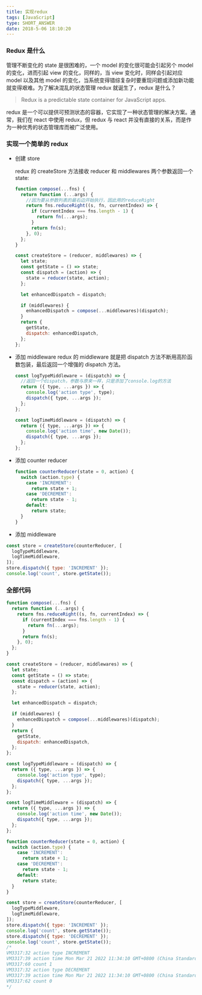 ```yaml
---
title: 实现redux
tags: [JavaScript]
type: SHORT_ANSWER
date: 2018-5-06 18:10:20
---
```


### Redux 是什么

管理不断变化的 state 是很困难的，一个 model 的变化很可能会引起另个 model 的变化，进而引起 view 的变化，同样的，当 view 变化时，同样会引起对应 model 以及其他 model 的变化，当系统变得错综复杂时要重现问题或添加新功能就变得艰难。为了解决混乱的状态管理 redux 就诞生了，redux 是什么？

> Redux is a predictable state container for JavaScript apps.

redux 是一个可以提供可预测状态的容器，它实现了一种状态管理的解决方案。通常，我们在 react 中使用 redux，但 redux 与 react 并没有直接的关系，而是作为一种优秀的状态管理库而被广泛使用。

### 实现一个简单的 redux

- 创建 store

  redux 的 createStore 方法接收 reducer 和 middlewares 两个参数返回一个 state:

  ```js
  function compose(...fns) {
    return function (...args) {
      //因为要从参数列表的最右边开始执行，因此用的reduceRight
      return fns.reduceRight((s, fn, currentIndex) => {
        if (currentIndex === fns.length - 1) {
          return fn(...args);
        }
        return fn(s);
      }, 0);
    };
  }

  const createStore = (reducer, middlewares) => {
    let state;
    const getState = () => state;
    const dispatch = (action) => {
      state = reducer(state, action);
    };

    let enhancedDispatch = dispatch;

    if (middlewares) {
      enhancedDispatch = compose(...middlewares)(dispatch);
    }
    return {
      getState,
      dispatch: enhancedDispatch,
    };
  };
  ```

- 添加 middleware
  redux 的 middleware 就是把 dispatch 方法不断用高阶函数包装，最后返回一个增强的 dispatch 方法。

  ```js
  const logTypeMiddleware = (dispatch) => {
    //返回一个dispatch，参数与原来一样，只是添加了console.log的方法
    return ({ type, ...args }) => {
      console.log('action type', type);
      dispatch({ type, ...args });
    };
  };

  const logTimeMiddleware = (dispatch) => {
    return ({ type, ...args }) => {
      console.log('action time', new Date());
      dispatch({ type, ...args });
    };
  };
  ```

- 添加 counter reducer

  ```js
  function counterReducer(state = 0, action) {
    switch (action.type) {
      case 'INCREMENT':
        return state + 1;
      case 'DECREMENT':
        return state - 1;
      default:
        return state;
    }
  }
  ```

- 添加 middleware

```js
const store = createStore(counterReducer, [
  logTypeMiddleware,
  logTimeMiddleware,
]);
store.dispatch({ type: 'INCREMENT' });
console.log('count', store.getState());
```

### 全部代码

```js
function compose(...fns) {
  return function (...args) {
    return fns.reduceRight((s, fn, currentIndex) => {
      if (currentIndex === fns.length - 1) {
        return fn(...args);
      }
      return fn(s);
    }, 0);
  };
}

const createStore = (reducer, middlewares) => {
  let state;
  const getState = () => state;
  const dispatch = (action) => {
    state = reducer(state, action);
  };

  let enhancedDispatch = dispatch;

  if (middlewares) {
    enhancedDispatch = compose(...middlewares)(dispatch);
  }
  return {
    getState,
    dispatch: enhancedDispatch,
  };
};

const logTypeMiddleware = (dispatch) => {
  return ({ type, ...args }) => {
    console.log('action type', type);
    dispatch({ type, ...args });
  };
};

const logTimeMiddleware = (dispatch) => {
  return ({ type, ...args }) => {
    console.log('action time', new Date());
    dispatch({ type, ...args });
  };
};

function counterReducer(state = 0, action) {
  switch (action.type) {
    case 'INCREMENT':
      return state + 1;
    case 'DECREMENT':
      return state - 1;
    default:
      return state;
  }
}

const store = createStore(counterReducer, [
  logTypeMiddleware,
  logTimeMiddleware,
]);
store.dispatch({ type: 'INCREMENT' });
console.log('count', store.getState());
store.dispatch({ type: 'DECREMENT' });
console.log('count', store.getState());
/*
VM3317:32 action type INCREMENT
VM3317:39 action time Mon Mar 21 2022 11:34:10 GMT+0800 (China Standard Time)
VM3317:60 count 1
VM3317:32 action type DECREMENT
VM3317:39 action time Mon Mar 21 2022 11:34:10 GMT+0800 (China Standard Time)
VM3317:62 count 0
*/
```
